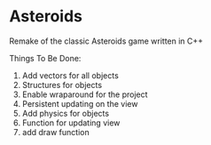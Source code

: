 # Asteroids
Remake of the classic Asteroids game written in C++



Things To Be Done:
1. Add vectors for all objects
2. Structures for objects
3. Enable wraparound for the project
4. Persistent updating on the view
5. Add physics for objects
6. Function for updating view
7. add draw function

